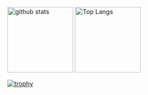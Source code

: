 <p align="left"> 
  <img alt="github stats" height="150px" src="https://github-readme-stats.vercel.app/api?username=nonaka-tlb&theme=gruvbox&show_icons=ture" />
  <img alt="Top Langs" height="150px" src="https://github-readme-stats.vercel.app/api/top-langs/?username=nonaka-tlb&layout=compact&show_icons=true&theme=gruvbox" />
</p>

[![trophy](https://github-profile-trophy.vercel.app/?username=nonaka-tlb&theme=gruvbox&column=7)](https://github.com/nonaka-tlb/github-profile-trophy)

